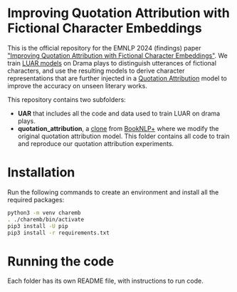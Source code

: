 # Improving Quotation Attribution with Fictional Character Embeddings

This is the official repository for the EMNLP 2024 (findings) paper ["Improving Quotation Attribution with Fictional Character Embeddings"](https://aclanthology.org/2024.findings-emnlp.744.pdf). We train [LUAR models](https://aclanthology.org/2021.emnlp-main.70/) on Drama plays to distinguish utterances of fictional characters, and use the resulting models to derive character representations that are further injected in a [Quotation Attribution](https://aclanthology.org/2023.acl-short.64/) model to improve the accuracy on unseen literary works.

This repository contains two subfolders:

- **UAR** that includes all the code and data used to train LUAR on drama plays.
- **quotation_attribution**, a [clone](https://github.com/Priya22/speaker-attribution-acl2023) from [BookNLP+](https://aclanthology.org/2023.acl-short.64.pdf) where we modify the original quotation attribution model. This folder contains all code to train and reproduce our quotation attribution experiments.

# Installation
Run the following commands to create an environment and install all the required packages:
```bash
python3 -m venv charemb
. ./charemb/bin/activate
pip3 install -U pip
pip3 install -r requirements.txt
```

# Running the code

Each folder has its own README file, with instructions to run code.
